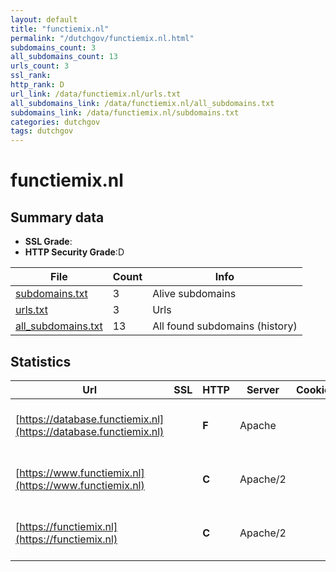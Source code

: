 ```yaml
---
layout: default
title: "functiemix.nl"
permalink: "/dutchgov/functiemix.nl.html"
subdomains_count: 3
all_subdomains_count: 13
urls_count: 3
ssl_rank: 
http_rank: D
url_link: /data/functiemix.nl/urls.txt
all_subdomains_link: /data/functiemix.nl/all_subdomains.txt
subdomains_link: /data/functiemix.nl/subdomains.txt
categories: dutchgov
tags: dutchgov
---
```



# functiemix.nl
## Summary data


 - **SSL Grade**:
 - **HTTP Security Grade**:D


| File       | Count | Info |
|------------|-------|------|
|[subdomains.txt](/DutchGovScope/data/functiemix.nl/subdomains.txt)|3|Alive subdomains|
|[urls.txt](/DutchGovScope/data/functiemix.nl/urls.txt)|3|Urls|
|[all_subdomains.txt](/DutchGovScope/data/functiemix.nl/all_subdomains.txt)|13|All found subdomains (history)|


## Statistics


| Url | SSL | HTTP | Server | Cookie | HSTS | CORS | CTO | CSP | XFO | XXP | RP |FP| Tech |Title |
|--------|-------|-------|------|------|------|------|------|------|------|------|------|------|------|------|
|[https://database.functiemix.nl](https://database.functiemix.nl)| | **F**|Apache| | | | | | | | :white_check_mark: | |Apache HTTP Server HSTS|Functiemix|
|[https://www.functiemix.nl](https://www.functiemix.nl)| | **C**|Apache/2| |:white_check_mark: | | | | | | :white_check_mark: | |Apache HTTP Server:2 HSTS||
|[https://functiemix.nl](https://functiemix.nl)| | **C**|Apache/2| |:white_check_mark: | | | | | | :white_check_mark: | |Apache HTTP Server:2 HSTS||

